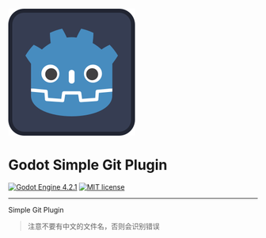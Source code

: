 ![Plugin Logo](icon.svg)

# Godot Simple Git Plugin

[![Godot Engine 4.2.1](https://img.shields.io/badge/Godot%20Engine-4.2.1-blue)](https://godotengine.org/)
[![MIT license](https://img.shields.io/badge/license-MIT-blue.svg)](https://lbesson.mit-license.org/)


---

Simple Git Plugin

> 注意不要有中文的文件名，否则会识别错误

